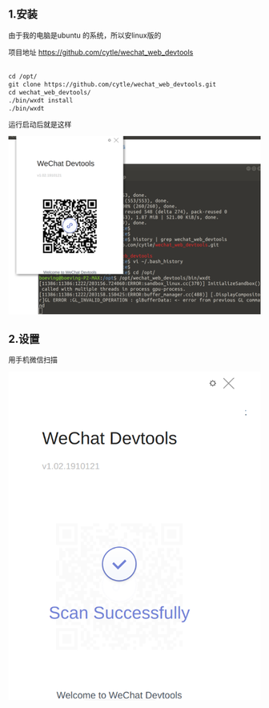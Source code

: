 

## 1.安装



由于我的电脑是ubuntu 的系统，所以安linux版的



项目地址
https://github.com/cytle/wechat_web_devtools





```shell

cd /opt/
git clone https://github.com/cytle/wechat_web_devtools.git
cd wechat_web_devtools/
./bin/wxdt install
./bin/wxdt
```



运行启动后就是这样

![](imgs_a2/DeepinScreenshot_select-area_20191222203339.png)



## 2.设置



用手机微信扫描

![](imgs_a2/DeepinScreenshot_select-area_20191222205326.png)


